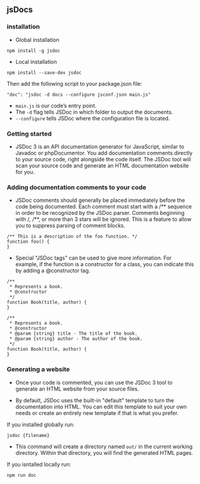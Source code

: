 ## jsDocs

### installation
* Global installation
```
npm install -g jsdoc
```
* Local installation
```
npm install --save-dev jsdoc
```
Then add the following script to your package.json file:
```
"doc": "jsdoc -d docs --configure jsconf.json main.js"
```
* `main.js` is our code’s entry point. 
* The `-d` flag tells JSDoc in which folder to output the documents. 
* `--configure` tells JSDoc where the configuration file is located.

### Getting started

* JSDoc 3 is an API documentation generator for JavaScript, similar to Javadoc or phpDocumentor. You add documentation comments directly to your source code, right alongside the code itself. The JSDoc tool will scan your source code and generate an HTML documentation website for you.

### Adding documentation comments to your code

* JSDoc comments should generally be placed immediately before the code being documented. Each comment must start with a /** sequence in order to be recognized by the JSDoc parser. Comments beginning with /*, /***, or more than 3 stars will be ignored. This is a feature to allow you to suppress parsing of comment blocks.
```
/** This is a description of the foo function. */
function foo() {
}

```
* Special "JSDoc tags" can be used to give more information. For example, if the function is a constructor for a class, you can indicate this by adding a @constructor tag.
```
/**
 * Represents a book.
 * @constructor
 */
function Book(title, author) {
}
```
```
/**
 * Represents a book.
 * @constructor
 * @param {string} title - The title of the book.
 * @param {string} author - The author of the book.
 */
function Book(title, author) {
}
```
### Generating a website

* Once your code is commented, you can use the JSDoc 3 tool to generate an HTML website from your source files.

* By default, JSDoc uses the built-in "default" template to turn the documentation into HTML. You can edit this template to suit your own needs or create an entirely new template if that is what you prefer.

If you installed globally run:
```
jsdoc {filename}
```
* This command will create a directory named `out/` in the current working directory. Within that directory, you will find the generated HTML pages.

If you isntalled locally run:
```
npm run doc
```

